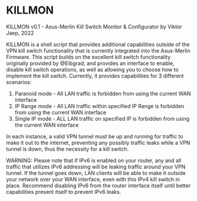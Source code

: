 # KILLMON
KILLMON v0.1 - Asus-Merlin Kill Switch Monitor & Configurator by Viktor Jaep, 2022

KILLMON is a shell script that provides additional capabilities outside of the VPN kill switch functionality that is currently integrated into the Asus-Merlin Firmware. This script builds on the excellent kill switch functionality originally provided by @Eibgrad, and provides an interface to enable, disable kill switch operations, as well as allowing you to choose how to implement the kill switch. Currently, it provides capabilities for 3 different scenarios:

1) Paranoid mode - All LAN traffic is forbidden from using the current WAN interface
2) IP Range mode - All LAN traffic within specified IP Range is forbidden from using the current WAN interface
3) Single IP mode - ALL LAN traffic on specified IP is forbidden from using the current WAN interface

In each instance, a valid VPN tunnel must be up and running for traffic to make it out to the internet, preventing any possibly traffic leaks while a VPN tunnel is down, thus the necessity for a kill switch.

WARNING: Please note that if IPv6 is enabled on your router, any and all traffic that utilizes IPv6 addressing will be leaking traffic around your VPN tunnel. If the tunnel goes down, LAN clients will be able to make it outside your network over your WAN interface, even with this IPv4 kill switch in place. Recommend disabling IPv6 from the router interface itself until better capabilities present itself to prevent IPv6 leaks.
